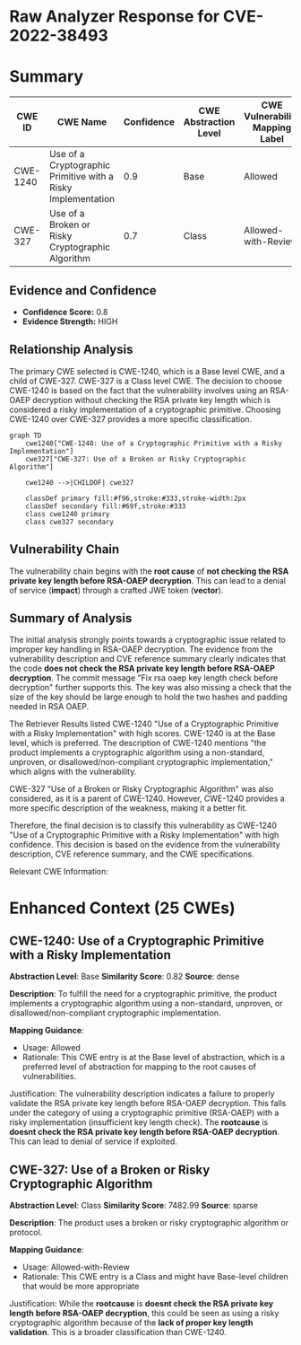 # Raw Analyzer Response for CVE-2022-38493

# Summary
| CWE ID | CWE Name | Confidence | CWE Abstraction Level | CWE Vulnerability Mapping Label | CWE-Vulnerability Mapping Notes |
|---|---|---|---|---|---|
| CWE-1240 | Use of a Cryptographic Primitive with a Risky Implementation | 0.9 | Base | Allowed | Primary CWE |
| CWE-327 | Use of a Broken or Risky Cryptographic Algorithm | 0.7 | Class | Allowed-with-Review | Secondary Candidate |

## Evidence and Confidence

*   **Confidence Score:** 0.8
*   **Evidence Strength:** HIGH

## Relationship Analysis
The primary CWE selected is CWE-1240, which is a Base level CWE, and a child of CWE-327. CWE-327 is a Class level CWE. The decision to choose CWE-1240 is based on the fact that the vulnerability involves using an RSA-OAEP decryption without checking the RSA private key length which is considered a risky implementation of a cryptographic primitive. Choosing CWE-1240 over CWE-327 provides a more specific classification.

```mermaid
graph TD
    cwe1240["CWE-1240: Use of a Cryptographic Primitive with a Risky Implementation"]
    cwe327["CWE-327: Use of a Broken or Risky Cryptographic Algorithm"]

    cwe1240 -->|CHILDOF| cwe327

    classDef primary fill:#f96,stroke:#333,stroke-width:2px
    classDef secondary fill:#69f,stroke:#333
    class cwe1240 primary
    class cwe327 secondary
```

## Vulnerability Chain
The vulnerability chain begins with the **root cause** of **not checking the RSA private key length before RSA-OAEP decryption**. This can lead to a denial of service (**impact**) through a crafted JWE token (**vector**).

## Summary of Analysis
The initial analysis strongly points towards a cryptographic issue related to improper key handling in RSA-OAEP decryption. The evidence from the vulnerability description and CVE reference summary clearly indicates that the code **does not check the RSA private key length before RSA-OAEP decryption**. The commit message "Fix rsa oaep key length check before decryption" further supports this. The key was also missing a check that the size of the key should be large enough to hold the two hashes and padding needed in RSA OAEP.

The Retriever Results listed CWE-1240 "Use of a Cryptographic Primitive with a Risky Implementation" with high scores. CWE-1240 is at the Base level, which is preferred. The description of CWE-1240 mentions "the product implements a cryptographic algorithm using a non-standard, unproven, or disallowed/non-compliant cryptographic implementation," which aligns with the vulnerability.

CWE-327 "Use of a Broken or Risky Cryptographic Algorithm" was also considered, as it is a parent of CWE-1240. However, CWE-1240 provides a more specific description of the weakness, making it a better fit.

Therefore, the final decision is to classify this vulnerability as CWE-1240 "Use of a Cryptographic Primitive with a Risky Implementation" with high confidence. This decision is based on the evidence from the vulnerability description, CVE reference summary, and the CWE specifications.

Relevant CWE Information:

# Enhanced Context (25 CWEs)

## CWE-1240: Use of a Cryptographic Primitive with a Risky Implementation
**Abstraction Level**: Base
**Similarity Score**: 0.82
**Source**: dense

**Description**:
To fulfill the need for a cryptographic primitive, the product implements a cryptographic algorithm using a non-standard, unproven, or disallowed/non-compliant cryptographic implementation.

**Mapping Guidance**:
- Usage: Allowed
- Rationale: This CWE entry is at the Base level of abstraction, which is a preferred level of abstraction for mapping to the root causes of vulnerabilities.

Justification: The vulnerability description indicates a failure to properly validate the RSA private key length before RSA-OAEP decryption. This falls under the category of using a cryptographic primitive (RSA-OAEP) with a risky implementation (insufficient key length check). The **rootcause** is **doesnt check the RSA private key length before RSA-OAEP decryption**. This can lead to denial of service if exploited.

## CWE-327: Use of a Broken or Risky Cryptographic Algorithm
**Abstraction Level**: Class
**Similarity Score**: 7482.99
**Source**: sparse

**Description**:
The product uses a broken or risky cryptographic algorithm or protocol.

**Mapping Guidance**:
- Usage: Allowed-with-Review
- Rationale: This CWE entry is a Class and might have Base-level children that would be more appropriate

Justification: While the **rootcause** is **doesnt check the RSA private key length before RSA-OAEP decryption**, this could be seen as using a risky cryptographic algorithm because of the **lack of proper key length validation**. This is a broader classification than CWE-1240.